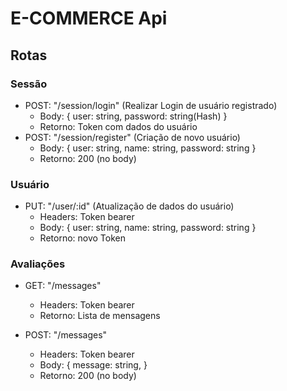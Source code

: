 # E-COMMERCE Api

## Rotas

 ### Sessão

  - POST: "/session/login" (Realizar Login de usuário registrado)
    - Body: { user: string, password: string(Hash) }
    - Retorno: Token com dados do usuário
  - POST: "/session/register" (Criação de novo usuário)
    - Body: { user: string, name: string, password: string }
    - Retorno: 200 (no body)

 ### Usuário

  - PUT: "/user/:id" (Atualização de dados do usuário)
    - Headers: Token bearer
    - Body: { user: string, name: string, password: string }
    - Retorno: novo Token

 ### Avaliações
  
  - GET: "/messages"
    - Headers: Token bearer
    - Retorno: Lista de mensagens
  
  - POST: "/messages"
    - Headers: Token bearer
    - Body: { message: string, }
    - Retorno: 200 (no body)

